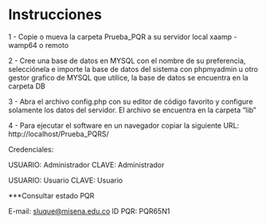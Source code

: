 # Instrucciones

1 - Copie o mueva la carpeta Prueba_PQR a su servidor local xaamp - wamp64 o remoto

2 - Cree una base de datos en MYSQL con el nombre de su preferencia, 
selecciónela e importe la base de datos del sistema con phpmyadmin u otro gestor grafico de MYSQL 
que utilice, la base de datos se encuentra en la carpeta DB

3 - Abra el archivo config.php con su editor de código favorito y configure solamente los datos 
del servidor. El archivo se encuentra en la carpeta “lib”

4 - Para ejecutar el software en un navegador copiar la siguiente URL: http://localhost/Prueba_PQRS/

Credenciales:

USUARIO: Administrador
CLAVE: Administrador

USUARIO: Usuario
CLAVE: Usuario

***Consultar estado PQR

E-mail: sluque@misena.edu.co
ID PQR: PQR65N1
